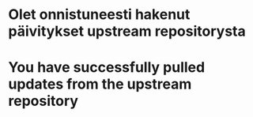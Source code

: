 # Olet onnistuneesti hakenut päivitykset upstream repositorysta

# You have successfully pulled updates from the upstream repository



